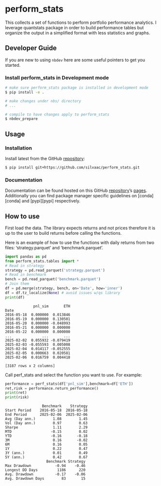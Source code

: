 # perform_stats

<!-- WARNING: THIS FILE WAS AUTOGENERATED! DO NOT EDIT! -->

This collects a set of functions to perform portfolio performance
analytics. I leverage quantstats package in order to build performance
tables but organize the output in a simplified format with less
statistics and graphs.

## Developer Guide

If you are new to using `nbdev` here are some useful pointers to get you
started.

### Install perform_stats in Development mode

``` sh
# make sure perform_stats package is installed in development mode
$ pip install -e .

# make changes under nbs/ directory
# ...

# compile to have changes apply to perform_stats
$ nbdev_prepare
```

## Usage

### Installation

Install latest from the GitHub
[repository](https://github.com/silvaac/perform_stats):

``` sh
$ pip install git+https://github.com/silvaac/perform_stats.git
```

### Documentation

Documentation can be found hosted on this GitHub
[repository](https://github.com/silvaac/perform_stats)’s
[pages](https://silvaac.github.io/perform_stats/). Additionally you can
find package manager specific guidelines on \[conda\]\[conda\] and
\[pypi\]\[pypi\] respectively.

## How to use

First load the data. The library expects returns and not prices
therefore it is up to the user to build returns before calling the
functions.

Here is an example of how to use the functions with daily returns from
two files: ‘strategy.parquet’ and ‘benchmark.parquet’.

``` python
import pandas as pd
from perform_stats.tables import *
# Read in strategy
strategy = pd.read_parquet('strategy.parquet')
# Read in benchmark
bench = pd.read_parquet('benchmark.parquet')
# Join them
df = pd.merge(strategy, bench, on='Date', how='inner')
df = df.tz_localize(None) # avoid issues w/qs library
print(df)
```

                 pnl_sim       ETH
    Date                          
    2016-05-18  0.000000  0.013846
    2016-05-19  0.000000  0.130501
    2016-05-20  0.000000 -0.048993
    2016-05-21  0.000000  0.000000
    2016-05-22  0.000000  0.000000
    ...              ...       ...
    2025-02-02  0.055932 -0.079419
    2025-02-03 -0.055593  0.005008
    2025-02-04  0.014117 -0.052555
    2025-02-05  0.000663  0.020581
    2025-02-06  0.016759  0.004418

    [3187 rows x 2 columns]

Call perf_stats and select the function you want to use. For example:

``` python
performance = perf_stats(df['pnl_sim'],benchmark=df['ETH'])
ret,risk = performance.return_performance()
print(ret)
print(risk)
```

                     Benchmark    Strategy
    Start Period    2016-05-18  2016-05-18
    End Period      2025-02-06  2025-02-06
    Avg (Day ann.)        1.08        1.45
    Vol (Day ann.)        0.97        0.63
    Sharpe                1.11        2.29
    MTD                  -0.15        0.02
    YTD                  -0.16       -0.18
    3M                    0.16       -0.02
    6M                    0.16        0.05
    1Y                    0.22        0.47
    3Y (ann.)             0.01        0.49
    5Y (ann.)             0.42        0.67
                       Benchmark Strategy
    Max Drawdown           -0.94    -0.46
    Longest DD Days         1186      220
    Avg. Drawdown          -0.17    -0.06
    Avg. Drawdown Days        83       15
